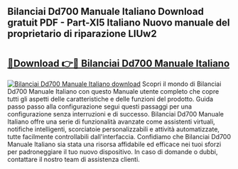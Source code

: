## Bilanciai Dd700 Manuale Italiano Download gratuit PDF - Part-XI5 Italiano Nuovo manuale del proprietario di riparazione LIUw2

# <h2><a href="http://dfdall3.blite.top/?on=Bilanciai+Dd700+Manuale+Italiano">🔗Download 👉🔴 Bilanciai Dd700 Manuale Italiano</a></h2>

[![Bilanciai Dd700 Manuale Italiano download](https://i.imgur.com/lujVjoI.png)](http://dfdall3.blite.top/?on=Bilanciai+Dd700+Manuale+Italiano)
Scopri il mondo di Bilanciai Dd700 Manuale Italiano con questo Manuale utente completo che copre tutti gli aspetti delle caratteristiche e delle funzioni del prodotto. Guida passo passo alla configurazione segui questi passaggi per una configurazione senza interruzioni e di successo. Bilanciai Dd700 Manuale Italiano offre una serie di funzionalità avanzate come assistenti virtuali, notifiche intelligenti, scorciatoie personalizzabili e attività automatizzate, tutte facilmente controllabili dall'interfaccia. Confidiamo che Bilanciai Dd700 Manuale Italiano sia stata una risorsa affidabile ed efficace nei tuoi sforzi per padroneggiare il tuo nuovo dispositivo. In caso di domande o dubbi, contattare il nostro team di assistenza clienti.
